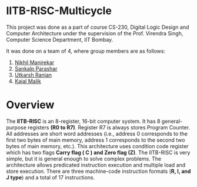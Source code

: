 # IITB-RISC-Multicycle
This project was done as a part of course CS-230, Digital Logic Design and Computer Architecture under the supervision of the Prof. Virendra Singh, Computer Science Department, IIT Bombay. 

It was done on a team of 4, where group members are as follows:
1. [Nikhil Manjrekar]()
2. [Sankalp Parashar]()
3. [Utkarsh Ranjan]()
4. [Kajal Malik]()


# Overview 
The **IITB-RISC** is an 8-register, 16-bit computer system. It has 8 general-purpose registers **(R0 to R7)**. Register R7 is always stores Program Counter. All addresses are short word addresses (i.e., address 0 corresponds to the first two bytes of main memory, address 1 corresponds to the second two bytes of main memory, etc.). This architecture uses condition code register which has two flags **Carry flag ( C ) and Zero flag (Z)**. The IITB-RISC is very simple, but it is general enough to solve complex problems. The architecture allows predicated instruction execution and multiple load and store execution. There are three machine-code instruction formats (**R, I, and J type**) and a total of 17 instructions.
